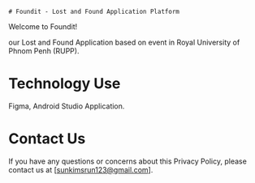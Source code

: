     # Foundit - Lost and Found Application Platform

Welcome to Foundit! 

our Lost and Found Application based on event in Royal University of Phnom Penh (RUPP).

# Technology Use
Figma, Android Studio Application.


# Contact Us
If you have any questions or concerns about this Privacy Policy, please contact us at [sunkimsrun123@gmail.com].